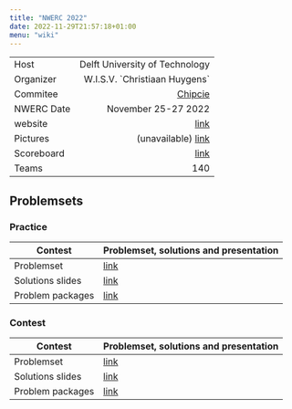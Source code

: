 ```yaml
---
title: "NWERC 2022"
date: 2022-11-29T21:57:18+01:00
menu: "wiki"
---
```


|            |                                 |
|------------|--------------------------------:|
| Host       |  Delft University of Technology |
| Organizer  | W.I.S.V. \`Christiaan Huygens\` |
| Commitee   |                [Chipcie][email] |
| NWERC Date |             November 25-27 2022 |
| website    |                 [link][website] |
| Pictures   |   (unavailable) [link][photos]  |
| Scoreboard |              [link][scoreboard] |
| Teams      |                             140 |

## Problemsets

### Practice

| Contest          | Problemset, solutions and presentation                                            |
|------------------|-----------------------------------------------------------------------------------|
| Problemset       | [link](https://2022.nwerc.eu/test-session/problem-set.pdf)                        |
| Solutions slides | [link](https://2022.nwerc.eu/test-session/solutions.pdf)                          |
| Problem packages | [link](https://2022.nwerc.eu/test-session/solutions.zip)                          |


### Contest

| Contest          | Problemset, solutions and presentation                                            |
|------------------|-----------------------------------------------------------------------------------|
| Problemset       | [link](https://2022.nwerc.eu/main/problem-set.pdf)                                |
| Solutions slides | [link](https://2022.nwerc.eu/main/solutions.pdf)                                  |
| Problem packages | [link](https://commissies.ch.tudelft.nl/chipcie/archive/2022/nwerc/solutions.zip) |



[home]: index.md
[website]: https://2022.nwerc.eu/
[email]: mailto:contact@2022.nwerc.eu
[photos]: #
[scoreboard]: https://2022.nwerc.eu/main/scoreboard/
